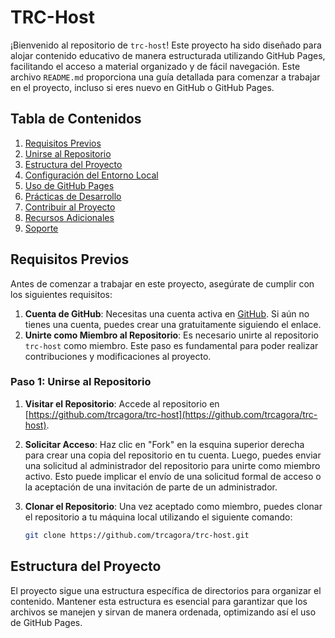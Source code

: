 # TRC-Host

¡Bienvenido al repositorio de `trc-host`! Este proyecto ha sido diseñado para alojar contenido educativo de manera estructurada utilizando GitHub Pages, facilitando el acceso a material organizado y de fácil navegación. Este archivo `README.md` proporciona una guía detallada para comenzar a trabajar en el proyecto, incluso si eres nuevo en GitHub o GitHub Pages.

## Tabla de Contenidos

1. [Requisitos Previos](#requisitos-previos)
2. [Unirse al Repositorio](#unirse-al-repositorio)
3. [Estructura del Proyecto](#estructura-del-proyecto)
4. [Configuración del Entorno Local](#configuración-del-entorno-local)
5. [Uso de GitHub Pages](#uso-de-github-pages)
6. [Prácticas de Desarrollo](#prácticas-de-desarrollo)
7. [Contribuir al Proyecto](#contribuir-al-proyecto)
8. [Recursos Adicionales](#recursos-adicionales)
9. [Soporte](#soporte)

## Requisitos Previos

Antes de comenzar a trabajar en este proyecto, asegúrate de cumplir con los siguientes requisitos:

1. **Cuenta de GitHub**: Necesitas una cuenta activa en [GitHub](https://github.com/). Si aún no tienes una cuenta, puedes crear una gratuitamente siguiendo el enlace.
2. **Unirte como Miembro al Repositorio**: Es necesario unirte al repositorio `trc-host` como miembro. Este paso es fundamental para poder realizar contribuciones y modificaciones al proyecto.

### Paso 1: Unirse al Repositorio

1. **Visitar el Repositorio**: Accede al repositorio en [https://github.com/trcagora/trc-host](https://github.com/trcagora/trc-host).
2. **Solicitar Acceso**: Haz clic en "Fork" en la esquina superior derecha para crear una copia del repositorio en tu cuenta. Luego, puedes enviar una solicitud al administrador del repositorio para unirte como miembro activo. Esto puede implicar el envío de una solicitud formal de acceso o la aceptación de una invitación de parte de un administrador.
3. **Clonar el Repositorio**: Una vez aceptado como miembro, puedes clonar el repositorio a tu máquina local utilizando el siguiente comando:

    ```bash
    git clone https://github.com/trcagora/trc-host.git
    ```

## Estructura del Proyecto

El proyecto sigue una estructura específica de directorios para organizar el contenido. Mantener esta estructura es esencial para garantizar que los archivos se manejen y sirvan de manera ordenada, optimizando así el uso de GitHub Pages.

